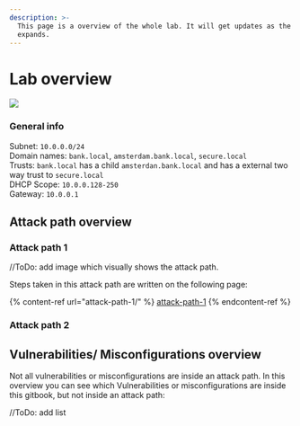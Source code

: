 ```yaml
---
description: >-
  This page is a overview of the whole lab. It will get updates as the lab
  expands.
---
```


# Lab overview

![](<../../.gitbook/assets/lab\_overview.drawio (1).png>)

### General info

Subnet: `10.0.0.0/24`\
Domain names: `bank.local`, `amsterdam.bank.local`, `secure.local`\
Trusts: `bank.local` has a child `amsterdan.bank.local` and has a external two way trust to `secure.local`\
DHCP Scope: `10.0.0.128-250` \
Gateway: `10.0.0.1`

## Attack path overview

### Attack path 1

//ToDo: add image which visually shows the attack path.

Steps taken in this attack path are written on the following page:

{% content-ref url="attack-path-1/" %}
[attack-path-1](attack-path-1/)
{% endcontent-ref %}

### Attack path 2



## Vulnerabilities/ Misconfigurations overview

Not all vulnerabilities or misconfigurations are inside an attack path. In this overview you can see which Vulnerabilities or misconfigurations are inside this gitbook, but not inside an attack path:

//ToDo: add list
